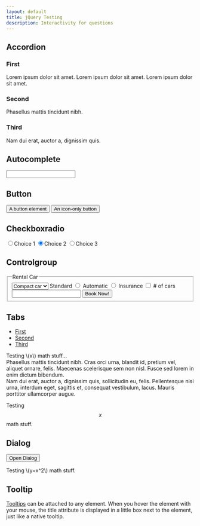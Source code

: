 ```yaml
---
layout: default
title: jQuery Testing
description: Interactivity for questions
---
```


<link href="jquery-ui/jquery-ui.css" rel="stylesheet">

<!-- Accordion -->
<h2 class="demoHeaders">Accordion</h2>
<div id="accordion">
	<h3>First</h3>
	<div>Lorem ipsum dolor sit amet. Lorem ipsum dolor sit amet. Lorem ipsum dolor sit amet.</div>
	<h3>Second</h3>
	<div>Phasellus mattis tincidunt nibh.</div>
	<h3>Third</h3>
	<div>Nam dui erat, auctor a, dignissim quis.</div>
</div>

<!-- Autocomplete -->
<h2 class="demoHeaders">Autocomplete</h2>
<div>
	<input id="autocomplete" title="type &quot;a&quot;">
</div>

<!-- Button -->
<h2 class="demoHeaders">Button</h2>
<button id="button">A button element</button>
<button id="button-icon">An icon-only button</button>

<!-- Checkboxradio -->
<h2 class="demoHeaders">Checkboxradio</h2>
<form style="margin-top: 1em;">
	<div id="radioset">
		<input type="radio" id="radio1" name="radio"><label for="radio1">Choice 1</label>
		<input type="radio" id="radio2" name="radio" checked="checked"><label for="radio2">Choice 2</label>
		<input type="radio" id="radio3" name="radio"><label for="radio3">Choice 3</label>
	</div>
</form>

<!-- Controlgroup -->
<h2 class="demoHeaders">Controlgroup</h2>
<fieldset>
	<legend>Rental Car</legend>
	<div id="controlgroup">
		<select id="car-type">
			<option>Compact car</option>
			<option>Midsize car</option>
			<option>Full size car</option>
			<option>SUV</option>
			<option>Luxury</option>
			<option>Truck</option>
			<option>Van</option>
		</select>
		<label for="transmission-standard">Standard</label>
		<input type="radio" name="transmission" id="transmission-standard">
		<label for="transmission-automatic">Automatic</label>
		<input type="radio" name="transmission" id="transmission-automatic">
		<label for="insurance">Insurance</label>
		<input type="checkbox" name="insurance" id="insurance">
		<label for="horizontal-spinner" class="ui-controlgroup-label"># of cars</label>
		<input id="horizontal-spinner" class="ui-spinner-input">
		<button>Book Now!</button>
	</div>
</fieldset>

<!-- Tabs -->
<h2 class="demoHeaders">Tabs</h2>
<div id="tabs">
	<ul>
		<li><a href="#tabs-1">First</a></li>
		<li><a href="#tabs-2">Second</a></li>
		<li><a href="#tabs-3">Third</a></li>
	</ul>
	<span id="tabs-1">Testing \(x\) math stuff...</span>
	<div id="tabs-2">Phasellus mattis tincidunt nibh. Cras orci urna, blandit id, pretium vel, aliquet ornare, felis. Maecenas scelerisque sem non nisl. Fusce sed lorem in enim dictum bibendum.</div>
	<div id="tabs-3">Nam dui erat, auctor a, dignissim quis, sollicitudin eu, felis. Pellentesque nisi urna, interdum eget, sagittis et, consequat vestibulum, lacus. Mauris porttitor ullamcorper augue.</div>
</div>

<span>Testing $$x$$ math stuff.</span>

<h2 class="demoHeaders">Dialog</h2>
<p>
	<button id="dialog-link" class="ui-button ui-corner-all ui-widget">
		<span class="ui-icon ui-icon-newwin"></span>Open Dialog
	</button>
</p>

<!-- ui-dialog -->
<div id="dialog" title="Dialog Title">
	<p>Testing \(y=x^2\) math stuff.</p>
</div>

<!-- Tooltip -->
<h2 class="demoHeaders">Tooltip</h2>
<p id="tooltip">
	<a href="#" title="That&apos;s what this widget is">Tooltips</a> can be attached to any element. When you hover
the element with your mouse, the title attribute is displayed in a little box next to the element, just like a native tooltip.
</p>

<script src="jquery-ui/external/jquery/jquery.js"></script>
<script src="jquery-ui/jquery-ui.js"></script>
<script>
$( "#accordion" ).accordion();

var availableTags = [
	"ActionScript",
	"AppleScript",
	"Asp",
	"BASIC",
	"C",
	"C++",
	"Clojure",
	"COBOL",
	"ColdFusion",
	"Erlang",
	"Fortran",
	"Groovy",
	"Haskell",
	"Java",
	"JavaScript",
	"Lisp",
	"Perl",
	"PHP",
	"Python",
	"Ruby",
	"Scala",
	"Scheme"
];
$( "#autocomplete" ).autocomplete({
	source: availableTags
});

$( "#button" ).button();
$( "#button-icon" ).button({
	icon: "ui-icon-gear",
	showLabel: false
});

$( "#radioset" ).buttonset();

$( "#controlgroup" ).controlgroup();

$( "#tabs" ).tabs();

$( "#dialog" ).dialog({
	autoOpen: false,
	width: 400,
	buttons: [
		{
			text: "Ok",
			click: function() {
				$( this ).dialog( "close" );
			}
		},
		{
			text: "Cancel",
			click: function() {
				$( this ).dialog( "close" );
			}
		}
	]
});

// Link to open the dialog
$( "#dialog-link" ).click(function( event ) {
	$( "#dialog" ).dialog( "open" );
	event.preventDefault();
});

$( "#datepicker" ).datepicker({
	inline: true
});

$( "#slider" ).slider({
	range: true,
	values: [ 17, 67 ]
});

$( "#progressbar" ).progressbar({
	value: 20
});

$( "#spinner" ).spinner();

$( "#menu" ).menu();

$( "#tooltip" ).tooltip();

$( "#selectmenu" ).selectmenu();

// Hover states on the static widgets
$( "#dialog-link, #icons li" ).hover(
	function() {
		$( this ).addClass( "ui-state-hover" );
	},
	function() {
		$( this ).removeClass( "ui-state-hover" );
	}
);
</script>